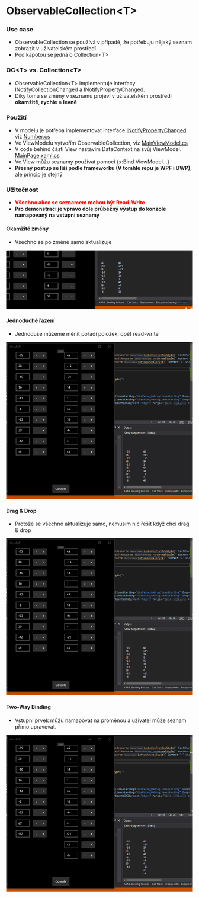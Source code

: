 # ObservableCollection\<T>
### Use case
- ObservableCollection se používá v případě, že potřebuju nějaký seznam zobrazit v uživatelském prostředí
- Pod kapotou se jedná o Collection\<T>
### OC\<T> vs. Collection\<T>
- ObservableCollection\<T> implementuje interfacy INotifyCollectionChanged a INotifyPropertyChanged.
- Díky tomu se změny v seznamu projeví v uživatelském prostředí **okamžitě**, **rychle** a **levně**
### Použití
- V modelu je potřeba implementovat interface [INotifyPropertyChanged](https://docs.microsoft.com/en-us/dotnet/api/system.componentmodel.inotifypropertychanged?view=netcore-3.1). viz [Number.cs](https://github.com/reagcz/ObsColDemo/blob/master/Obs.UWP/Models/Number.cs)
- Ve ViewModelu vytvořím ObservableCollection, viz [MainViewModel.cs](https://github.com/reagcz/ObsColDemo/blob/master/Obs.UWP/ViewModels/MainViewModel.cs)
- V code behind části View nastavím DataContext na svůj ViewModel. [MainPage.xaml.cs](https://github.com/reagcz/ObsColDemo/blob/master/Obs.UWP/Views/MainPage.xaml.cs)
- Ve View můžu seznamy používat pomocí {x:Bind ViewModel...}
- **Přesný postup se liší podle frameworku (V tomhle repu je WPF i UWP)**, ale princip je stejný

### Užitečnost
- <span style="color:red">**Všechno akce se seznamem mohou být Read-Write**</span>
- **Pro demonstraci je vpravo dole průběžný výstup do konzole namapovaný na vstupní seznamy**
#### Okamžité změny
- Všechno se po změně samo aktualizuje

![](Gifs/changes.gif)
#### Jednoduché řazení
- Jednoduše můžeme měnit pořadí položek, opět read-write


![](Gifs/reorder.gif)
#### Drag & Drop
- Protože se všechno aktualizuje samo, nemusím nic řešit když chci drag & drop


![](Gifs/DragDrop.gif)
#### Two-Way Binding
- Vstupní prvek můžu namapovat na proměnou a uživatel může seznam přímo upravovat.


![](Gifs/TwoWay.gif)
